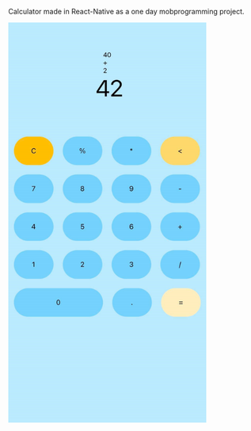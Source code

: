 Calculator made in React-Native as a one day mobprogramming project.

<img src ="./assets/screenshot/calculator.png" width="400">